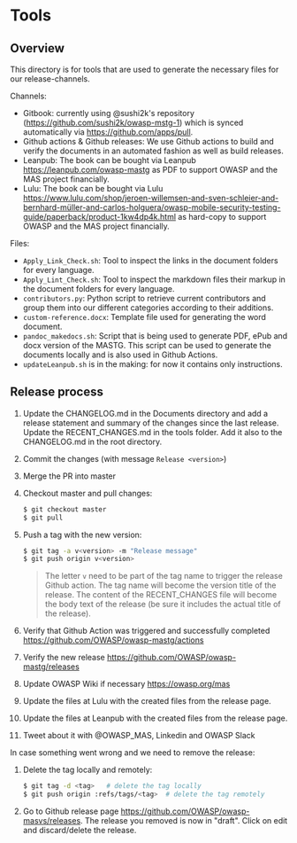# Tools

## Overview

This directory is for tools that are used to generate the necessary files for our release-channels.

Channels:

- Gitbook: currently using @sushi2k's repository (<https://github.com/sushi2k/owasp-mstg-1>) which is synced automatically via <https://github.com/apps/pull>.
- Github actions & Github releases: We use Github actions to build and verify the documents in an automated fashion as well as build releases.
- Leanpub: The book can be bought via Leanpub <https://leanpub.com/owasp-mastg> as PDF to support OWASP and the MAS project financially.
- Lulu: The book can be bought via Lulu <https://www.lulu.com/shop/jeroen-willemsen-and-sven-schleier-and-bernhard-müller-and-carlos-holguera/owasp-mobile-security-testing-guide/paperback/product-1kw4dp4k.html> as hard-copy to support OWASP and the MAS project financially.

Files:

- `Apply_Link_Check.sh`: Tool to inspect the links in the document folders for every language.
- `Apply_Lint_Check.sh`: Tool to inspect the markdown files their markup in the document folders for every language.
- `contributors.py`: Python script to retrieve current contributors and group them into our different categories according to their additions.
- `custom-reference.docx`: Template file used for generating the word document.
- `pandoc_makedocs.sh`: Script that is being used to generate PDF, ePub and docx version of the MASTG. This script can be used to generate the documents locally and is also used in Github Actions.
- `updateLeanpub.sh` is in the making: for now it contains only instructions.

## Release process

1. Update the CHANGELOG.md in the Documents directory and add a release statement and summary of the changes since the last release. Update the RECENT_CHANGES.md in the tools folder. Add it also to the CHANGELOG.md in the root directory.
2. Commit the changes (with message `Release <version>`)
3. Merge the PR into master
4. Checkout master and pull changes:

    ```bash
    $ git checkout master
    $ git pull
    ```

5. Push a tag with the new version:

    ```bash
    $ git tag -a v<version> -m "Release message"
    $ git push origin v<version>
    ```

    > The letter `v` need to be part of the tag name to trigger the release Github action. The tag name will become the version title of the release. The content of the RECENT_CHANGES file will become the body text of the release (be sure it includes the actual title of the release).

6. Verify that Github Action was triggered and successfully completed <https://github.com/OWASP/owasp-mastg/actions>
7. Verify the new release <https://github.com/OWASP/owasp-mastg/releases>
8. Update OWASP Wiki if necessary <https://owasp.org/mas>
9. Update the files at Lulu with the created files from the release page.
10. Update the files at Leanpub with the created files from the release page.
11. Tweet about it with @OWASP_MAS, Linkedin and OWASP Slack

In case something went wrong and we need to remove the release:

1. Delete the tag locally and remotely:

    ```bash
    $ git tag -d <tag>   # delete the tag locally
    $ git push origin :refs/tags/<tag>  # delete the tag remotely
    ```

2. Go to Github release page <https://github.com/OWASP/owasp-masvs/releases>. The release you removed is now in "draft". Click on edit and discard/delete the release.
